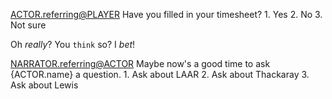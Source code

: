 <ACTOR.referring@PLAYER> Have you filled in your timesheet?
    1. Yes
    2. No
    3. Not sure

<ACTOR> Oh *really*? You `think` so? I _bet_!

<NARRATOR.referring@ACTOR> Maybe now's a good time to ask {ACTOR.name} a question.
    1. Ask about LAAR
    2. Ask about Thackaray
    3. Ask about Lewis

